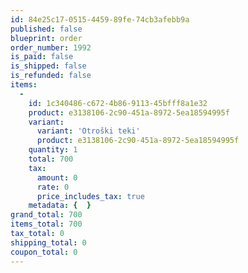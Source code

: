 ```yaml
---
id: 84e25c17-0515-4459-89fe-74cb3afebb9a
published: false
blueprint: order
order_number: 1992
is_paid: false
is_shipped: false
is_refunded: false
items:
  -
    id: 1c340486-c672-4b86-9113-45bfff8a1e32
    product: e3138106-2c90-451a-8972-5ea18594995f
    variant:
      variant: 'Otroški teki'
      product: e3138106-2c90-451a-8972-5ea18594995f
    quantity: 1
    total: 700
    tax:
      amount: 0
      rate: 0
      price_includes_tax: true
    metadata: {  }
grand_total: 700
items_total: 700
tax_total: 0
shipping_total: 0
coupon_total: 0
---
```

